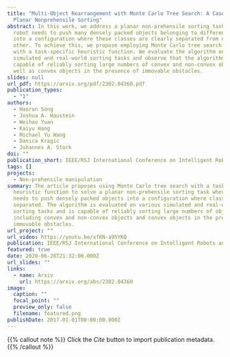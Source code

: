 ```yaml
---
title: "Multi-Object Rearrangement with Monte Carlo Tree Search: A Case Study on
  Planar Nonprehensile Sorting"
abstract: In this work, we address a planar non-prehensile sorting task. Here, a
  robot needs to push many densely packed objects belonging to different classes
  into a configuration where these classes are clearly separated from each
  other. To achieve this, we propose employing Monte Carlo tree search equipped
  with a task-specific heuristic function. We evaluate the algorithm on various
  simulated and real-world sorting tasks and observe that the algorithm is
  capable of reliably sorting large numbers of convex and non-convex objects, as
  well as convex objects in the presence of immovable obstacles.
slides: null
url_pdf: https://arxiv.org/pdf/2302.04360.pdf
publication_types:
  - "1"
authors:
  - Haoran Song
  - Joshua A. Haustein
  - Weihao Yuan
  - Kaiyu Hang
  - Michael Yu Wang
  - Danica Kragic
  - Johannes A. Stork
doi: ""
publication_short: IEEE/RSJ International Conference on Intelligent Robots and Systems (IROS)
tags: []
projects:
  - Non-prehensile manipulation
summary: The article proposes using Monte Carlo tree search with a task-specific
  heuristic function to solve a planar non-prehensile sorting task where a robot
  needs to push densely packed objects into a configuration where classes are
  separated. The algorithm is evaluated on various simulated and real-world
  sorting tasks and is capable of reliably sorting large numbers of objects,
  including convex and non-convex objects and convex objects in the presence of
  immovable obstacles.
url_project: ""
url_video: https://youtu.be/xf6N-a95YKQ
publication: IEEE/RSJ International Conference on Intelligent Robots and Systems (IROS)
featured: true
date: 2020-06-28T21:32:00.000Z
url_slides: ""
links:
  - name: Arxiv
    url: https://arxiv.org/abs/2302.04360
image:
  caption: ""
  focal_point: ""
  preview_only: false
  filename: featured.png
publishDate: 2017-01-01T00:00:00.000Z
---
```


{{% callout note %}}
Click the _Cite_ button to import publication metadata.
{{% /callout %}}

